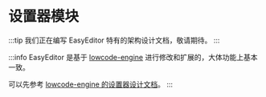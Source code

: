 # 设置器模块

:::tip
我们正在编写 EasyEditor 特有的架构设计文档，敬请期待。
:::

:::info
EasyEditor 是基于 [lowcode-engine](https://github.com/alibaba/lowcode-engine) 进行修改和扩展的，大体功能上基本一致。

可以先参考 [lowcode-engine 的设置器设计文档](https://lowcode-engine.cn/site/docs/guide/design/setter)。
:::
